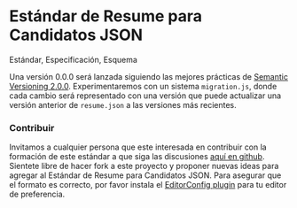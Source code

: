 # Estándar de Resume para Candidatos JSON

Estándar, Especificación, Esquema

Una versión 0.0.0 será lanzada siguiendo las mejores prácticas de [Semantic Versioning 2.0.0](SemVer.org). Experimentaremos con un sistema `migration.js`, donde cada cambio será representado con una versión que puede actualizar una versión anterior de `resume.json` a las versiones más recientes.

### Contribuir

Invitamos a cualquier persona que este interesada en contribuir con la formación de este estándar a que siga las discusiones [aquí en github](https://github.com/renemoreno/CandidaturaConRostro/issues). Sientete libre de hacer fork a este proyecto y proponer nuevas ideas para agregar al Estándar de Resume para Candidatos JSON. Para asegurar que el formato es correcto, por favor instala el [EditorConfig plugin](http://editorconfig.org/) para tu editor de preferencia.
